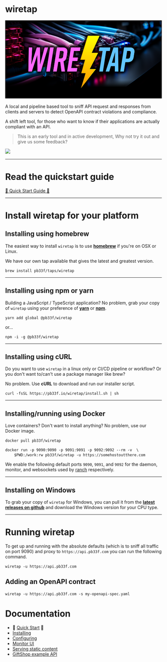 # wiretap

![logo](.github/wiretap-hero.png)

A local and pipeline based tool to sniff API request and responses from clients and servers
to detect OpenAPI contract violations and compliance.

A shift left tool, for those who want to know if their applications
are actually compliant with an API.

> This is an early tool and in active development, Why not try it out and give us some feedback?

![](https://github.com/pb33f/wiretap/blob/main/.github/assets/wiretap-preview.gif)

---
# Read the quickstart guide

[🚀 Quick Start Guide 🚀](https://pb33f.io/wiretap/quickstart/)

---
# Install wiretap for your platform

## Installing using homebrew

The easiest way to install `wiretap` is to use **[homebrew](https://brew.sh)** if you're on OSX or Linux.

We have our own tap available that gives the latest and greatest version.

```shell
brew install pb33f/taps/wiretap
```

---

## Installing using npm or yarn

Building a JavaScript / TypeScript application? No problem, grab your copy of `wiretap` using your preference
of **[yarn](https://yarnpkg.com/)** or **[npm](https://npmjs.com)**.

```shell
yarn add global @pb33f/wiretap
```

or...

```shell
npm -i -g @pb33f/wiretap
```

---

## Installing using cURL

Do you want to use `wiretap` in a linux only or CI/CD pipeline or workflow? Or you don't want to/can't use
a package manager like brew?

No problem. Use **cURL** to download and run our installer script.

```shell
curl -fsSL https://pb33f.io/wiretap/install.sh | sh
```

---

## Installing/running using Docker

Love containers? Don't want to install anything? No problem, use our Docker image.

```shell
docker pull pb33f/wiretap
```

```
docker run -p 9090:9090 -p 9091:9091 -p 9092:9092 --rm -v  \
    $PWD:/work:rw pb33f/wiretap -u https://somehostoutthere.com
```

We enable the following default ports `9090`, `9091`, and `9092` for the daemon, monitor, and websockets used
by [ranch](https://github.com/pb33f/ranch) respectively.

---

## Installing on Windows

To grab your copy of `wiretap` for Windows, you can pull it from the
**[latest releases on github](https://github.com/pb33f/wiretap/releases)**
and download the Windows version for your CPU type.

---

# Running wiretap

To get up and running with the absolute defaults (which is to sniff all traffic on port 9090)
and proxy to `https://api.pb33f.com` you can run the following command.

```shell
wiretap -u https://api.pb33f.com
```

## Adding an OpenAPI contract

```shell
wiretap -u https://api.pb33f.com -s my-openapi-spec.yaml
```

# Documentation

- 🚀 [Quick Start](https://pb33f.io/wiretap/quickstart/) 🚀
- [Installing](https://pb33f.io/wiretap/quickstart/)
- [Configuring](https://pb33f.io/wiretap/configuring/)
- [Monitor UI](https://pb33f.io/wiretap/monitor/)
- [Serving static content](https://pb33f.io/wiretap/static-content/)
- [GiftShop example API](https://pb33f.io/wiretap/giftshop-api/)

